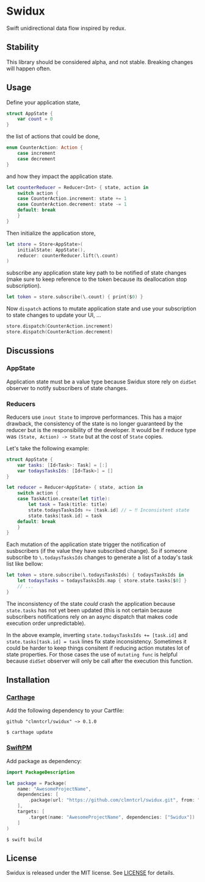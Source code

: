 # Swidux

Swift unidirectional data flow inspired by redux.

## Stability

This library should be considered alpha, and not stable. Breaking changes will happen often.

## Usage

Define your application state,

```swift
struct AppState {
    var count = 0
}
```

the list of actions that could be done,

```swift
enum CounterAction: Action {
    case increment
    case decrement
}
```

and how they impact the application state.

```swift
let counterReducer = Reducer<Int> { state, action in
    switch action {
    case CounterAction.increment: state += 1
    case CounterAction.decrement: state -= 1
    default: break
    }
}
```

Then initialize the application store,

```swift
let store = Store<AppState>(
    initialState: AppState(),
    reducer: counterReducer.lift(\.count)
)
```

subscribe any application state key path to be notified of state changes (make sure to keep reference to the token because its deallocation stop subscription).

```swift
let token = store.subscribe(\.count) { print($0) }
```

Now `dispatch` actions to mutate application state and use your subscription to state changes to update your UI, ...

```swift
store.dispatch(CounterAction.increment)
store.dispatch(CounterAction.decrement)
```

## Discussions

### AppState

Application state must be a value type because Swidux store rely on `didSet` observer to notify subscribers of state changes.

### Reducers

Reducers use `inout State` to improve performances. This has a major drawback, the consistency of the state is no longer guaranteed by the reducer but is the responsibility of the developer. It would be if reduce type was `(State, Action) -> State` but at the cost of `State` copies. 

Let's take the following example:

```swift
struct AppState {
    var tasks: [Id<Task>: Task] = [:]
    var todaysTasksIds: [Id<Task>] = []
}

let reducer = Reducer<AppState> { state, action in
    switch action {
    case TaskAction.create(let title):
        let task = Task(title: title)
        state.todaysTasksIds += [task.id] // ← ‼️ Inconsistent state
        state.tasks[task.id] = task
    default: break
    }
}
```

Each mutation of the application state trigger the notification of susbscribers (if the value they have subscribed change). So if someone subscribe to `\.todaysTasksIds` changes to generate a list of a today's task list like bellow:

```swift
let token = store.subscribe(\.todaysTasksIds) { todaysTasksIds in 
    let todaysTasks = todaysTasksIds.map { store.state.tasks[$0] }
    // ...
}
```

The inconsistency of the state _could_ crash the application because `state.tasks` has not yet been updated (this is not certain because subscribers notifications rely on an async dispatch that makes code execution order unpredictable).

In the above example, inverting `state.todaysTasksIds += [task.id]` and `state.tasks[task.id] = task` lines fix state inconsistency. Sometimes it could be harder to keep things consitent if reducing action mutates lot of state properties. For those cases the use of `mutating func` is helpful because `didSet` observer will only be call after the execution this function.

## Installation

### [Carthage](https://github.com/Carthage/Carthage)

Add the following dependency to your Cartfile:

```
github "clmntcrl/swidux" ~> 0.1.0
```

```
$ carthage update
```


### [SwiftPM](https://github.com/apple/swift-package-manager)

Add package as dependency:

```swift
import PackageDescription

let package = Package(
    name: "AwesomeProjectName",
    dependencies: [
        .package(url: "https://github.com/clmntcrl/swidux.git", from: "0.1.0"),
    ],
    targets: [
        .target(name: "AwesomeProjectName", dependencies: ["Swidux"])
    ]
)
```

```
$ swift build
```


## License

Swidux is released under the MIT license. See [LICENSE](LICENSE) for details.
